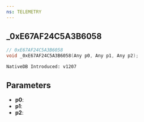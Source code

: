 ```yaml
---
ns: TELEMETRY
---
```

## _0xE67AF24C5A3B6058

```c
// 0xE67AF24C5A3B6058
void _0xE67AF24C5A3B6058(Any p0, Any p1, Any p2);
```

```
NativeDB Introduced: v1207
```

## Parameters
* **p0**:
* **p1**:
* **p2**:
